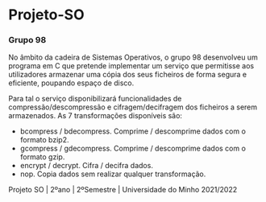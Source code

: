 # Projeto-SO

### Grupo 98

No âmbito da cadeira de Sistemas Operativos, o grupo 98 desenvolveu um programa em C que pretende implementar um serviço que permitisse aos utilizadores armazenar uma cópia dos seus ficheiros de forma segura e eficiente, poupando espaço de disco.

Para tal o serviço disponibilizará funcionalidades de compressão/descompressão e cifragem/decifragem dos ficheiros a serem armazenados. As 7 transformações disponíveis são:
   - bcompress / bdecompress. Comprime / descomprime dados com o formato bzip2.
   - gcompress / gdecompress. Comprime / descomprime dados com o formato gzip.
   - encrypt / decrypt. Cifra / decifra dados.
   - nop. Copia dados sem realizar qualquer transformação.


Projeto SO | 2ºano | 2ºSemestre | Universidade do Minho 2021/2022
